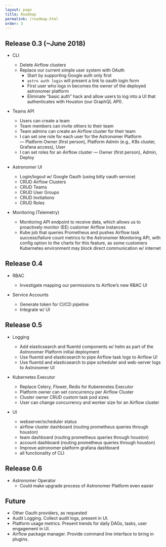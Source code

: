 ```yaml
---
layout: page
title: Roadmap
permalink: /roadmap.html
order: 3
---
```


## Release 0.3 (~June 2018)

* CLI
  * Delete Airflow clusters
  * Replace our current simple user system with OAuth
    * Start by supporting Google auth only first
    * `astro auth login` will present a link to oauth login form
    * First user who logs in becomes the owner of the deployed astronomer platform
    * Eliminate “basic auth” hack and allow users to log into a UI that authenticates with Houston (our GraphQL API).

* Teams API
  * Users can create a team
  * Team members can invite others to their team
  * Team admins can create an Airflow cluster for their team
  * I can set one role for each user for the Astronomer Platform — Platform Owner (first person), Platform Admin (e.g., K8s cluster, Grafana access), User
  * I can set roles for an Airflow cluster — Owner (first person), Admin, Deploy

* Astronomer UI
  * Login/logout w/ Google Oauth (using bitly oauth service)
  * CRUD Airflow Clusters
  * CRUD Teams
  * CRUD User Groups
  * CRUD Invitations
  * CRUD Roles

* Monitoring (Telemetry)
  * Monitoring API endpoint to receive data, which allows us to proactively monitor (EE) customer Airflow instances
  * Kube job that queries Prometheus and pushes Airflow task success/failure count metrics to the Astronomer Monitoring API, with config option to the charts for this feature, as some customers Kubernetes environment may block direct communication w/ internet

## Release 0.4

* RBAC
  * Investigate mapping our permissions to Airflow’s new RBAC UI

* Service Accounts
  * Generate token for CI/CD pipeline
  * Integrate w/ UI

## Release 0.5

* Logging
  * Add elasticsearch and fluentd components w/ helm as part of the Astronomer Platform initial deployment
  * Use fluentd and elasticsearch to pipe Airflow task logs to Airflow UI
  * Use fluentd and elasticsearch to pipe scheduler and web-server logs to Astronomer UI

* Kubernetes Executor
  * Replace Celery, Flower, Redis for Kuberenetes Executor
  * Platform owner can set concurrency per Airflow Cluster
  * Cluster owner CRUD custom task pod sizes
  * User can change concurrency and worker size for an Airflow cluster

* UI
  * webserver/scheduler status
  * airflow cluster dashboard (routing prometheus queries through houston)
  * team dashboard (routing prometheus queries through houston)
  * account dashboard (routing prometheus queries through houston)
  * Improve astronomer platform grafana dashboard
  * all functionality of CLI

## Release 0.6

* Astronomer Operator
  * Could make upgrade process of Astronomer Platform even easier

## Future

* Other Oauth providers, as requested
* Audit Logging. Collect audit logs, present in UI.
* Platform usage metrics. Present trends for daily DAGs, tasks, user engagement in UI.
* Airflow package manager. Provide command line interface to bring in plugins.
